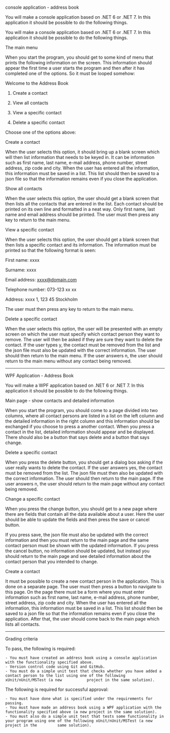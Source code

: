 console application - address book

You will make a console application based on .NET 6 or .NET 7. In this application it should be possible to do the following things.

You will make a console application based on .NET 6 or .NET 7. In this application it should be possible to do the following things.


The main menu

When you start the program, you should get to some kind of menu that prints the following information on the screen. This information should appear the first time a user starts the program and then after it has completed one of the options. So it must be looped somehow:


Welcome to the Address Book

1. Create a contact

2. View all contacts

3. View a specific contact

4. Delete a specific contact

Choose one of the options above:

Create a contact

When the user selects this option, it should bring up a blank screen which will then list information that needs to be keyed in. It can be information such as first name, last name, e-mail address, phone number, street address, zip code and city. When the user has entered all the information, this information must be saved in a list. This list should then be saved to a json file so that the information remains even if you close the application.


Show all contacts

When the user selects this option, the user should get a blank screen that then lists all the contacts that are entered in the list. Each contact should be printed on its own line and formatted in a neat way. Only first name, last name and email address should be printed. The user must then press any key to return to the main menu.


View a specific contact

When the user selects this option, the user should get a blank screen that then lists a specific contact and its information. The information must be printed so that the following format is seen:


First name: xxxx

Surname: xxxx

Email address: xxxx@domain.com

Telephone number: 073-123 xx xx

Address: xxxx 1, 123 45 Stockholm


The user must then press any key to return to the main menu.


Delete a specific contact

When the user selects this option, the user will be presented with an empty screen on which the user must specify which contact person they want to remove. The user will then be asked if they are sure they want to delete the contact. If the user types y, the contact must be removed from the list and the json file must also be updated with the correct information. The user should then return to the main menu. If the user answers n, the user should return to the main menu without any contact being removed.

-------------------------------------------------------------------------------------------------------------------------------------------------------------

WPF Application - Address Book

You will make a WPF application based on .NET 6 or .NET 7. In this application it should be possible to do the following things.


Main page - show contacts and detailed information

When you start the program, you should come to a page divided into two columns, where all contact persons are listed in a list on the left column and the detailed information in the right column and this information should be exchanged if you choose to press a another contact. When you press a contact in the list, detailed information should appear and be displayed. There should also be a button that says delete and a button that says change.


Delete a specific contact

When you press the delete button, you should get a dialog box asking if the user really wants to delete the contact. If the user answers yes, the contact must be removed from the list. The json file must then also be updated with the correct information. The user should then return to the main page. If the user answers n, the user should return to the main page without any contact being removed.


Change a specific contact

When you press the change button, you should get to a new page where there are fields that contain all the data available about a user. Here the user should be able to update the fields and then press the save or cancel button.


If you press save, the json file must also be updated with the correct information and then you must return to the main page and the same contact person must be shown with the updated information. If you press the cancel button, no information should be updated, but instead you should return to the main page and see detailed information about the contact person that you intended to change.


Create a contact

It must be possible to create a new contact person in the application. This is done on a separate page. The user must then press a button to navigate to this page. On the page there must be a form where you must enter information such as first name, last name, e-mail address, phone number, street address, zip code and city. When the user has entered all the information, this information must be saved in a list. This list should then be saved to a json file so that the information remains even if you close the application. After that, the user should come back to the main page which lists all contacts.

-------------------------------------------------------------------------------------------------------------------------------------------------------------


Grading criteria

To pass, the following is required:

    - You must have created an address book using a console application with the functionality specified above.
    - Version control code using Git and GitHub.
    - You must do a simple unit test that checks whether you have added a contact person to the list using one of the following xUnit/nUnit/MSTest (a new           project in the same solution).


The following is required for successful approval:

    - You must have done what is specified under the requirements for passing.
    - You must have made an address book using a WPF application with the functionality specified above (a new project in the same solution).
    - You must also do a simple unit test that tests some functionality in your program using one of the following xUnit/nUnit/MSTest (a new project in the         same solution).


